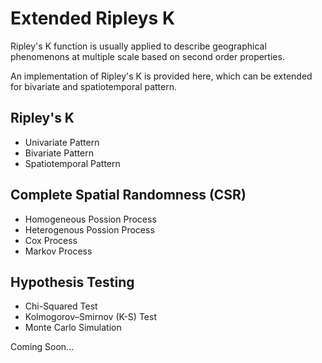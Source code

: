 # Extended Ripleys K
Ripley's K function is usually applied to describe geographical phenomenons at multiple scale based on second order properties.


An implementation of Ripley's K is provided here, which can be extended for bivariate and spatiotemporal pattern.

## Ripley's K
* Univariate Pattern
* Bivariate Pattern
* Spatiotemporal Pattern

## Complete Spatial Randomness (CSR)
* Homogeneous Possion Process
* Heterogenous Possion Process
* Cox Process
* Markov Process

## Hypothesis Testing
* Chi-Squared Test
* Kolmogorov–Smirnov (K-S) Test
* Monte Carlo Simulation


Coming Soon...
